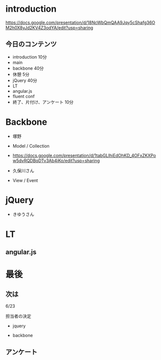 # introduction

https://docs.google.com/presentation/d/18NcWbQmQAA9Jqy5cShafg36OM2h0X8yJd2KV4Z3odYA/edit?usp=sharing


## 今日のコンテンツ

- introduction 10分
- main
 - backbone 40分
 - 休憩 5分
 - jQuery 40分
- LT
 - angular.js
 - fluent conf
- 終了、片付け、アンケート 10分


# Backbone

- 塚野
 - Model / Collection
 - https://docs.google.com/presentation/d/1tabGLIhiEdOhKD_4OFxZKXPow5dvRQDBqDTv3Ab4iKo/edit?usp=sharing

- 久保川さん
 - View / Event

# jQuery

- きゆうさん


# LT

## angular.js


# 最後

## 次は

6/23

担当者の決定

- jquery

- backbone


## アンケート



